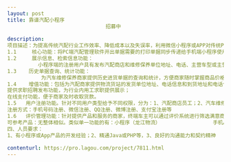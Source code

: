 ```yaml
---                
layout: post       
title: 靠谱汽配小程序
                                招募中
           
description: 
项目描述：为提高传统汽配行业工作效率、降低成本以及失误率，利用微信小程序或APP对传统PC端汽配软件进行升级。
1.1     核心功能：将PC端汽配管理软件开出单据需要的打印单据同步传递给手机端小程序使用者。目的：小程序使用者可以同步接收显示出汽配管理软件开出销售单据的信息，降低打印机和打印纸的使用，最终实现完全无纸化办公。手机端小程序使用者只能接收到属于自己需要的单据信息，同时具备统计查询功能，方便查找历史购买商品的价格、数量、时间及质保信息等。要求是多点对多点的信息传递（不同汽配公司不同汽配管理软件对不同修理厂或终端车主都是唯一的信息传递）
1.2     展示信息、检索信息功能：
          小程序端的注册用户具有发布汽配商店和维修保养单位地址、电话、主营车型或主营产品的功能，并具有被小程序使用者利用关键词检索功能。终端车主可以在小程序里查找提供自己车型配件和维修保养单位的电话地址等信息。                                               
1.3    历史单据查询、统计功能：
           为汽车维修保养商家提供历史进货单据的查询和统计，方便商家随时掌握商品价格变化以及合理出售价格等。  为终端车主提供历史维修记录，包括建立车辆基本档案信息：品牌、购买时间、购买价格、目前行驶里程及使用年限等，具体到上次换油保养的里程和配件更换信息及质保信息，重要的是能够根据已经登记的信息计算出推荐下次保养到期时间，而主动提醒功能。
1.4    增值功能：包括为汽配商家提供物流货站的发货单位地址、电话信息和到货地址和电话信息；
提供求职招聘发布功能，为行业内用工求职提供展示；
在线支付功能，便于商家及时收取货款。
1.5   用户注册功能。针对不同用户类型给予不同权限，分为：1、汽配商店员工；2、汽车维修保养单位及员工；3、终端车主。
注册方式：手机号码注册、微信注册、QQ注册、微博注册、支付宝注册等
1.6   评价管理功能：针对提供产品和服务的商家，终端车主可以通过评价系统进行筛选满意商家。
可参考产品：无整体相似。类似单一功能的有：小程序（龙江物流）                 手机APP(汽车健康档案）   手机APP（汽配宝APP）
四、人员要求：
1、有小程序或App产品的开发经验；2、精通Java或PHP等，3、良好的沟通能力和契约精神
     
contenturl: https://pro.lagou.com/project/7811.html      
---                 
```

